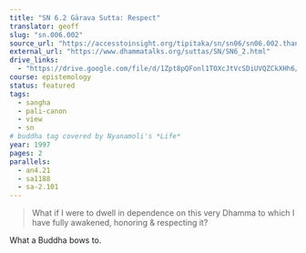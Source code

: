 ```yaml
---
title: "SN 6.2 Gārava Sutta: Respect"
translator: geoff
slug: "sn.006.002"
source_url: "https://accesstoinsight.org/tipitaka/sn/sn06/sn06.002.than.html"
external_url: "https://www.dhammatalks.org/suttas/SN/SN6_2.html"
drive_links:
  - "https://drive.google.com/file/d/1Zpt8pQFonl1TOXcJtVcSDiUVQZCkXHh6/view?usp=drivesdk"
course: epistemology
status: featured
tags:
  - sangha
  - pali-canon
  - view
  - sn
# buddha tag covered by Nyanamoli's *Life*
year: 1997
pages: 2
parallels:
  - an4.21
  - sa1188
  - sa-2.101
---
```


> What if I were to dwell in dependence on this very Dhamma to which I have fully awakened, honoring & respecting it?

What a Buddha bows to.
